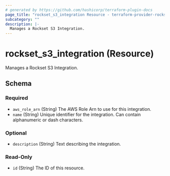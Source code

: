 ```yaml
---
# generated by https://github.com/hashicorp/terraform-plugin-docs
page_title: "rockset_s3_integration Resource - terraform-provider-rockset"
subcategory: ""
description: |-
  Manages a Rockset S3 Integration.
---
```


# rockset_s3_integration (Resource)

Manages a Rockset S3 Integration.



<!-- schema generated by tfplugindocs -->
## Schema

### Required

- `aws_role_arn` (String) The AWS Role Arn to use for this integration.
- `name` (String) Unique identifier for the integration. Can contain alphanumeric or dash characters.

### Optional

- `description` (String) Text describing the integration.

### Read-Only

- `id` (String) The ID of this resource.


